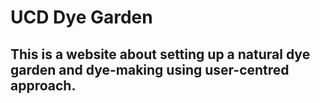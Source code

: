 # UCD Dye Garden
## This is a website about setting up a natural dye garden and dye-making using user-centred approach.
